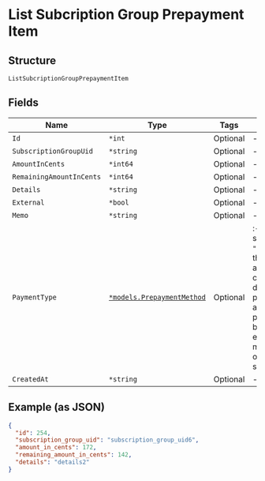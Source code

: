 
# List Subcription Group Prepayment Item

## Structure

`ListSubcriptionGroupPrepaymentItem`

## Fields

| Name | Type | Tags | Description |
|  --- | --- | --- | --- |
| `Id` | `*int` | Optional | - |
| `SubscriptionGroupUid` | `*string` | Optional | - |
| `AmountInCents` | `*int64` | Optional | - |
| `RemainingAmountInCents` | `*int64` | Optional | - |
| `Details` | `*string` | Optional | - |
| `External` | `*bool` | Optional | - |
| `Memo` | `*string` | Optional | - |
| `PaymentType` | [`*models.PrepaymentMethod`](../../doc/models/prepayment-method.md) | Optional | :- When the `method` specified is `"credit_card_on_file"`, the prepayment amount will be collected using the default credit card payment profile and applied to the prepayment account balance. This is especially useful for manual replenishment of prepaid subscriptions. |
| `CreatedAt` | `*string` | Optional | - |

## Example (as JSON)

```json
{
  "id": 254,
  "subscription_group_uid": "subscription_group_uid6",
  "amount_in_cents": 172,
  "remaining_amount_in_cents": 142,
  "details": "details2"
}
```


